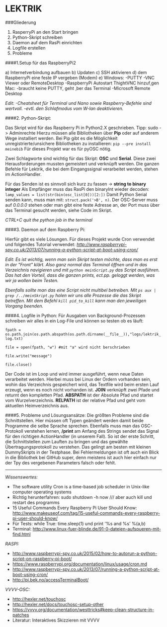 # LEKTRIK
###Gliederung
1. RasperryPi an den Start bringen 
2. Python-Skript schreiben
3. Daemon auf dem RasPi einrichten
4. Logfile erstellen
5. Probleme



####1.Setup für das RaspberryPi2

a) Internetverbindung aufbauen
b) Updaten
c) SSH aktivieren
d) dem RaspberryPi eine feste IP vergeben (Modem)
e) Windows:
	-PUTTY 
	-VNC Viewer oder RemoteDesktop
	-RaspberryPi Autostart ThightVNC hinzuf¸gen
   Mac:
	-braucht keine PUTTY, geht ¸ber das Terminal
	-Microsoft Remote Desktop

_Edit:
-Cheatsheet für Terminal und Nano sowie Raspberry-Befehle sind wertvoll.
-evtl. den Schlafmodus vom W-lan deaktivieren._




####2. Python-Skript:

Das Skript wird für das Raspberry Pi in Python2.X geschrieben. Tipp: sudo -> Adminrechte
Hierzu müssen alle Bibliotheken über **Pip** oder auf anderem Wege installiert werden. Bei Pip gibt es
die Möglichkeit unregistrierte/unsichere Bibliotheken zu installieren: `pip --pre install meinebib`
Für dieses Projekt war es für pyOSC nötig.

Zwei Schlagworte sind wichtig für das Skript: **OSC** und **Serial**. Diese zwei Herausforderungen mussten 
gemeistert und verknüpft werden. Die ganzen Befehle für Lektrik, die bei dem Eingangssignal verarbeitet werden, 
stehen im ActionHandler.

Für das Senden ist es sinnvoll sich kurz zu fassen -> **string to binary integer**
Als Empfänger muss das RasPi den binaryInt wieder decoden: `lamp_values = list(str(bin(osc_list[0]))[2:])`
Damit Python Serial senden kann, muss man mit: `struct.pack('>B', n)`.
Der OSC-Server muss auf *0.0.0.0* stehen oder man gibt eine feste Adresse an, der Port muss über das 
Terminal gesucht werden, siehe Code im Skript. 

*CTRL+C quit the python job in the terminal*


####3. Daemon auf dem Raspberry Pi:

Hierfür gibt es viele Lösungen. Für dieses Projekt wurde Cron verwendet und folgendes Tutorial verwendet:
*http://www.raspberrypi-spy.co.uk/2013/07/running-a-python-script-at-boot-using-cron/*

_Edit:_
_Es ist wichtig, wenn man sein Skript testen möchte, dass man es erst in der "Front" klärt. Also ganz normal
das Terminal öffnen und in das Verzeichnis navigieren und mit `python meinScript.py` das Script ausführen.
Das hat den Vorteil, dass die ganzen *prints*, ect.pp. geloggt werden, was wir ja wollen beim Testen._

_Ebenfalls sollte man das eine Script nicht multibel betreiben. Mit `ps aux | grep /../meinSkript.py` holen wir uns
alle Prozesse die das Skript betreffen. Mit dem Befehl `kill pid_to_kill` kann man den jeweiligen Vorgang beenden._




####4. Logfile in Python:
Für Ausgaben von Background-Prozessen schreiben wir alles in ein Log-File und können so testen ob es läuft:

`fpath = os.path.join(os.path.abspath(os.path.dirname(__file__)),"logs/lektrik_log.txt)`

`file = open(fpath, "w") #mit "a" wird nicht berschrieben`

`file.write("message")`

`file.close()`


Der Code ist im Loop und wird immer ausgeführt, wenn neue Daten verarbeitet werden. Hierbei muss bei Linux
der Ordern vorhanden sein, wohin das Verzeichnis gespeichert wird, das Textfile wird beim ersten Lauf erzeugt, 
wenn es noch nicht vorhanden ist. **JOIN** verknüpft zwei Pfade und returnt den kompletten Pfad. **ABSPATH** ist der 
Absolute Pfad und startet vom Wurzelverzeichnis. **RELPATH** ist der relative Pfad und geht vom aktuellen Heimverzeichnis aus.



####5. Probleme und Lösungsansätze:
Die größten Probleme sind die Schnittstellen. Hier müssen oft Typen geändert werden damit beide Programme die selbe
Sprache sprechen. Ebenfalls muss man das OSC-Protokoll verstehen lernen, **/print** am Anfang des Strings sendet das Signal für den richtigen ActionHandler (in unserem Fall). So ist der erste Schritt, die Schnittstellen zum Lauften zu bringen und das gewählte Übertragungsprotokoll zu verstehen. Das gelingt am besten mit kleinen DummySkripts in der Testphase. Bei Fehlermeldungen ist oft auch ein Blick in die Bibliothek bei GitHub super, denn meistens ist auch hier einfach nur der Tpy des vergebenen Parameters falsch oder fehlt.  

_________________________________________________________________________________
*Wissenswertes:*
* The software utility Cron is a time-based job scheduler in Unix-like computer operating systems
* Richtig herunterfahren: sudo shutdown -h now /// aber auch kill und restart des programms
* 15 Useful Commands Every Raspberry Pi User Should Know: http://www.makeuseof.com/tag/15-useful-commands-every-raspberry-pi-user-should-know/
* Für Tests: while True: time.sleep(1) und print '%s and %s' %(a,b)
* Terminal: http://www.linux-fuer-blinde.de/91-0-dateien-aufspueren-mit-find.html 

*RASPI:*
* http://www.raspberrypi-spy.co.uk/2015/02/how-to-autorun-a-python-script-on-raspberry-pi-boot/
* https://www.raspberrypi.org/documentation/linux/usage/cron.md
* http://www.raspberrypi-spy.co.uk/2013/07/running-a-python-script-at-boot-using-cron/
* http://pi.bek.no/accessTerminalBoot/

*VVVV-OSC:*
* http://hexler.net/touchosc
* http://hexler.net/docs/touchosc-setup-other
* https://vvvv.org/documentation/westtricks#keep-clean-structure-in-patches
* Literatur: Interaktives Skizzieren mit VVVV
